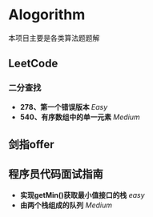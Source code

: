 # Alogorithm

本项目主要是各类算法题题解

## LeetCode

### 二分查找

- **278、第一个错误版本** *Easy*
- **540、有序数组中的单一元素** *Medium*



## 剑指offer



## 程序员代码面试指南

- **实现getMin()获取最小值接口的栈** *easy*
- **由两个栈组成的队列** *Medium*
